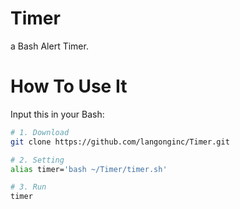 # Timer
 
a Bash Alert Timer.

# How To Use It

Input this in your Bash:

```bash
# 1. Download
git clone https://github.com/langonginc/Timer.git

# 2. Setting
alias timer='bash ~/Timer/timer.sh'

# 3. Run
timer
```
